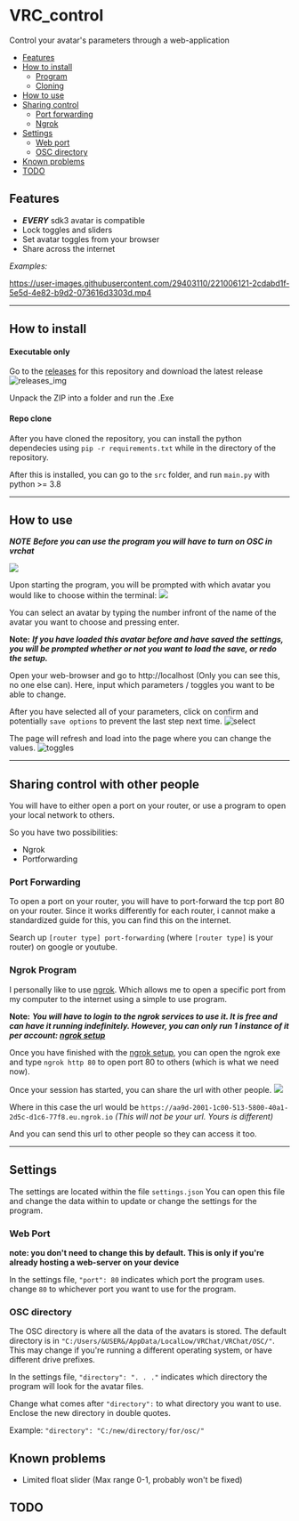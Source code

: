# VRC_control

Control your avatar's parameters through a web-application

- [Features](#features)
- [How to install](#how-to-install)
    - [Program](#executable-only)
    - [Cloning](#repo-clone)
- [How to use](#how-to-use)
- [Sharing control](#sharing-control-with-other-people)
    - [Port forwarding](#port-forwarding)
    - [Ngrok](#ngrok-program)
- [Settings](#Settings)
    - [Web port](#web-port)
    - [OSC directory](#osc-directory)
- [Known problems](#known-problems)
- [TODO](#todo)


## Features

- ***EVERY*** sdk3 avatar is compatible
- Lock toggles and sliders
- Set avatar toggles from your browser
- Share across the internet

*Examples:*

https://user-images.githubusercontent.com/29403110/221006121-2cdabd1f-5e5d-4e82-b9d2-073616d3303d.mp4
___

## How to install

#### Executable only

Go to the [releases](https://github.com/JessaTehCrow/VRC_control/releases) for this repository and download the latest release
![releases_img](images/releases.png)

Unpack the ZIP into a folder and run the .Exe

#### Repo clone

After you have cloned the repository, you can install the python dependecies using `pip -r requirements.txt` while in the directory of the repository.

After this is installed, you can go to the `src` folder, and run `main.py` with python >= 3.8

___

## How to use

***NOTE***
***Before you can use the program you will have to turn on OSC in vrchat***

![](images/osc.gif)

Upon starting the program, you will be prompted with which avatar you would like to choose within the terminal:
![](images/loaded.png)

You can select an avatar by typing the number infront of the name of the avatar you want to choose and pressing enter.

**Note:**
***If you have loaded this avatar before and have saved the settings, you will be prompted whether or not you want to load the save, or redo the setup.***

Open your web-browser and go to http://localhost (Only you can see this, no one else can).
Here, input which parameters / toggles you want to be able to change.

After you have selected all of your parameters, click on confirm and potentially `save options` to prevent the last step next time.
![select](images/param_select.png)

The page will refresh and load into the page where you can change the values.
![toggles](images/params.png)
___

## Sharing control with other people

You will have to either open a port on your router, or use a program to open your local network to others.

So you have two possibilities:

- Ngrok
- Portforwarding

### Port Forwarding

To open a port on your router, you will have to port-forward the tcp port 80 on your router.
Since it works differently for each router, i cannot make a standardized guide for this, you can find this on the internet. 

Search up `[router type] port-forwarding` (where `[router type]` is your router) on google or youtube.

### Ngrok Program

I personally like to use [ngrok](https://ngrok.com/download). 
Which allows me to open a specific port from my computer to the internet using a simple to use program.

**Note:**
***You will have to login to the ngrok services to use it. It is free and can have it running indefinitely. However, you can only run 1 instance of it per account: [ngrok setup](ngrok_setup.md)***

Once you have finished with the [ngrok setup](ngrok_setup.md), you can open the ngrok exe and type `ngrok http 80` to open port 80 to others (which is what we need now).

Once your session has started, you can share the url with other people.
![](images/ngrok.png)

Where in this case the url would be `https://aa9d-2001-1c00-513-5800-40a1-2d5c-d1c6-77f8.eu.ngrok.io` 
*(This will not be your url. Yours is different)*

And you can send this url to other people so they can access it too.
___

## Settings

The settings are located within the file `settings.json`
You can open this file and change the data within to update or change the settings for the program.

### Web Port

**note: you don't need to change this by default. This is only if you're already hosting a web-server on your device**

In the settings file, `"port": 80` indicates which port the program uses.
change `80` to whichever port you want to use for the program.


### OSC directory

The OSC directory is where all the data of the avatars is stored.
The default directory is in `"C:/Users/&USER&/AppData/LocalLow/VRChat/VRChat/OSC/"`.
This may change if you're running a different operating system, or have different drive prefixes.

In the settings file, `"directory": ". . ."` indicates which directory the program will look for the avatar files.

Change what comes after `"directory":` to what directory you want to use. Enclose the new directory in double quotes.

Example:
`"directory": "C:/new/directory/for/osc/"`

## Known problems

- Limited float slider (Max range 0-1, probably won't be fixed) 

## TODO
